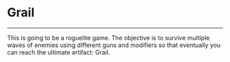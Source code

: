 # Grail

***
This is going to be a roguelite game. The objective is to survive multiple waves of enemies using different guns and modifiers so that eventually you can reach the ultimate artifact: Grail.
